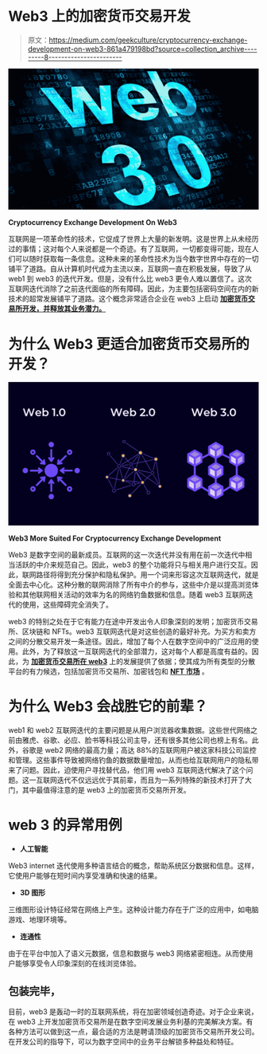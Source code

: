 # Web3 上的加密货币交易开发

> 原文：<https://medium.com/geekculture/cryptocurrency-exchange-development-on-web3-861a479198bd?source=collection_archive---------8----------------------->

![](img/989c3b14386d647a67dbbc928bd3464d.png)

**Cryptocurrency Exchange Development On Web3**

互联网是一项革命性的技术，它促成了世界上大量的新发明。这是世界上从未经历过的事情；这对每个人来说都是一个奇迹。有了互联网，一切都变得可能，现在人们可以随时获取每一条信息。这种未来的革命性技术为当今数字世界中存在的一切铺平了道路。自从计算机时代成为主流以来，互联网一直在积极发展，导致了从 web1 到 web3 的迭代开发。但是，没有什么比 web3 更令人难以置信了。这次互联网迭代消除了之前迭代面临的所有障碍。因此，为主要包括密码空间在内的新技术的超常发展铺平了道路。这个概念非常适合企业在 web3 上启动 [**加密货币交易所开发，并释放其业务潜力。**](https://bit.ly/3t9qIdP)

# **为什么 Web3 更适合加密货币交易所的开发？**

![](img/ff39277751c3781bf1f72e36e13e1e42.png)

**Web3 More Suited For Cryptocurrency Exchange Development**

Web3 是数字空间的最新成员。互联网的这一次迭代并没有用在前一次迭代中相当活跃的中介来规范自己。因此，web3 的整个功能将只与相关用户进行交互。因此，联网路径将得到充分保护和隐私保护。用一个词来形容这次互联网迭代，就是全面去中心化。这种分散的联网消除了所有中介的参与，这些中介是以提高浏览体验和其他联网相关活动的效率为名的网络钓鱼数据和信息。随着 web3 互联网迭代的使用，这些障碍完全消失了。

web3 的特别之处在于它有能力在途中开发出令人印象深刻的发明；加密货币交易所、区块链和 NFTs。web3 互联网迭代是对这些创造的最好补充。为买方和卖方之间的分散交易开发一条途径。因此，增加了每个人在数字空间中的广泛应用的使用。此外，为了释放这一互联网迭代的全部潜力，这对每个人都是高度有益的。因此，为 [**加密货币交易所在 web3**](https://bit.ly/3t9qIdP) 上的发展提供了依据；使其成为所有类型的分散平台的有力候选，包括加密货币交易所、加密钱包和 [**NFT 市场**](https://bit.ly/3abqLzh) 。

# **为什么 Web3 会战胜它的前辈？**

web1 和 web2 互联网迭代的主要问题是从用户浏览器收集数据。这些世代网络之前由雅虎、谷歌、必应、脸书等科技公司主导，还有很多其他公司也榜上有名。此外，谷歌是 web2 网络的最高力量；高达 88%的互联网用户被这家科技公司监控和管理。这些事件导致被网络钓鱼的数据数量增加，从而也给互联网用户的隐私带来了问题。因此，迫使用户寻找替代品，他们用 web3 互联网迭代解决了这个问题。这一互联网迭代不仅远远优于其前辈，而且为一系列特殊的新技术打开了大门，其中最值得注意的是 web3 上的加密货币交易所开发。

# **web 3 的异常用例**

*   **人工智能**

Web3 internet 迭代使用多种语言结合的概念，帮助系统区分数据和信息。这样，它使用户能够在短时间内享受准确和快速的结果。

*   **3D 图形**

三维图形设计特征经常在网络上产生。这种设计能力存在于广泛的应用中，如电脑游戏、地理环境等。

*   **连通性**

由于在平台中加入了语义元数据，信息和数据与 web3 网络紧密相连。从而使用户能够享受令人印象深刻的在线浏览体验。

## **包装完毕，**

目前，web3 是轰动一时的互联网系统，将在加密领域创造奇迹。对于企业来说，在 web3 上开发加密货币交易所是在数字空间发展业务利基的完美解决方案。有各种方法可以做到这一点，最合适的方法是聘请顶级的加密货币交易所开发公司。在开发公司的指导下，可以为数字空间中的业务平台解锁多种益处和特征。
